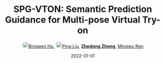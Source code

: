 ---
title: "SPG-VTON: Semantic Prediction Guidance for Multi-pose Virtual Try-on"
collection: publications
permalink: /publication/SPG-VTON2022
date: 2022-01-01
doi: 10.1109/TMM.2022.3143712
keywords: 
venue: 'IEEE Transactions on Multimedia'
paperurl: 'https://zdzheng.xyz/files/TMM_Hu.pdf'
author: '<a href="https://zdzheng.xyz/authors/Bingwen-Hu" class="author"> <img src= "https://zdzheng.xyz/files/bingwen-hu.jpeg" alt="bingwen-hu" style="border-radius: 50%; height:20px; width:20px">Bingwen Hu</a>, <a href="https://zdzheng.xyz/authors/Ping-Liu" class="author"> <img src= "https://zdzheng.xyz/files/ping-liu.jpeg" alt="ping-liu" style="border-radius: 50%; height:20px; width:20px">Ping Liu</a>, <strong><a href="https://zdzheng.xyz/authors/Zhedong-Zheng" class="author">Zhedong Zheng</a></strong>, <a href="https://zdzheng.xyz/authors/Mingwu-Ren" class="author">Mingwu Ren</a>'
sqlauthor: '{"@type": "Person","name": "Bingwen Hu"}, {"@type": "Person","name": "Ping Liu"}, {"@type": "Person","name": "Zhedong Zheng"}, {"@type": "Person","name": "Mingwu Ren"}'
citation: ' Bingwen Hu,  Ping Liu,  Zhedong Zheng,  Mingwu Ren, &quot;SPG-VTON: Semantic Prediction Guidance for Multi-pose Virtual Try-on.&quot; IEEE Transactions on Multimedia, 2022. DOI: 10.1109/TMM.2022.3143712'
pub_year: '2022'
bib: >
    @article{hu2022spg,<br>author = "Hu, Bingwen and Liu, Ping and Zheng, Zhedong and Ren, Mingwu",<br>doi = "10.1109/TMM.2022.3143712",<br>title = "SPG-VTON: Semantic Prediction Guidance for Multi-pose Virtual Try-on",<br>journal = "IEEE Transactions on Multimedia",<br>url = "https://zdzheng.xyz/files/TMM\_Hu.pdf",<br>year = "2022"
    }

---